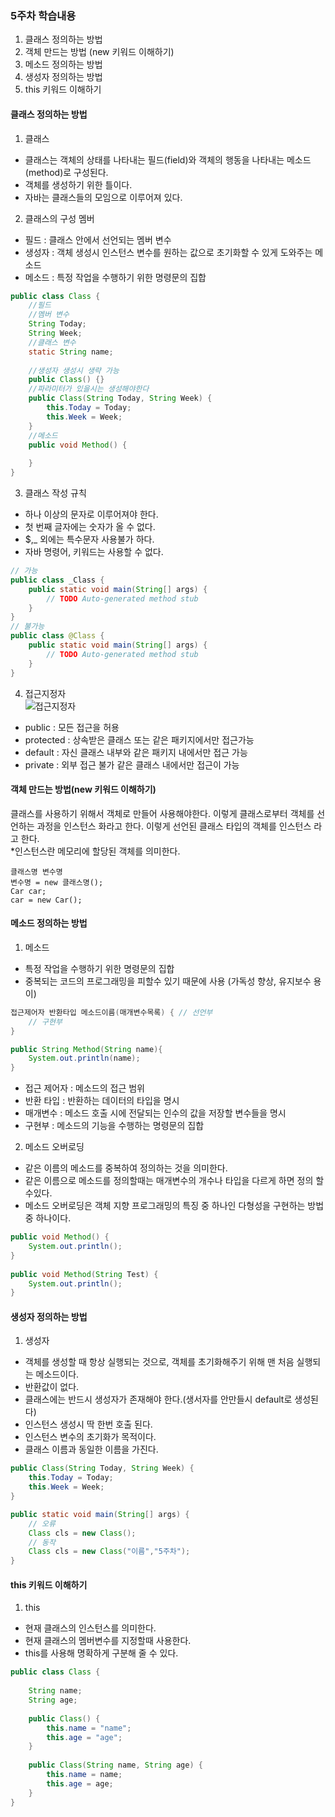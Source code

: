### 5주차 학습내용
1. 클래스 정의하는 방법
2. 객체 만드는 방법 (new 키워드 이해하기)
3. 메소드 정의하는 방법
4. 생성자 정의하는 방법
5. this 키워드 이해하기 

#### 클래스 정의하는 방법
1. 클래스
- 클래스는 객체의 상태를 나타내는 필드(field)와 객체의 행동을 나타내는 메소드(method)로 구성된다.
- 객체를 생성하기 위한 틀이다.
- 자바는 클래스들의 모임으로 이루어져 있다.

2. 클래스의 구성 멤버
- 필드 : 클래스 안에서 선언되는 멤버 변수
- 생성자 : 객체 생성시 인스턴스 변수를 원하는 값으로 초기화할 수 있게 도와주는 메소드
- 메소드 : 특정 작업을 수행하기 위한 명령문의 집합
```JAVA
public class Class {
	//필드
	//멤버 변수
	String Today;
	String Week;
	//클래스 변수
	static String name;
	
	//생성자 생성시 생략 가능 
	public Class() {}
	//파라미터가 있을시는 생성해야한다
	public Class(String Today, String Week) {
		this.Today = Today;
		this.Week = Week;
	}
	//메소드
	public void Method() {
		
	}
}
```
3. 클래스 작성 규칙 
- 하나 이상의 문자로 이루어져야 한다. 
- 첫 번째 글자에는 숫자가 올 수 없다. 
- $,_ 외에는 특수문자 사용불가 하다.
- 자바 명령어, 키워드는 사용할 수 없다.
```JAVA
// 가능
public class _Class {
	public static void main(String[] args) {
		// TODO Auto-generated method stub
	}
}
// 불가능
public class @Class {
	public static void main(String[] args) {
		// TODO Auto-generated method stub
	}
}
```
4. 접근지정자 <br/>
![접근지정자](https://user-images.githubusercontent.com/51444580/102589042-c482e080-4151-11eb-9569-f76f9782624d.GIF) <br/>
- public : 모든 접근을 허용
- protected : 상속받은 클래스 또는 같은 패키지에서만 접근가능
- default : 자신 클래스 내부와 같은 패키지 내에서만 접근 가능
- private : 외부 접근 불가 같은 클래스 내에서만 접근이 가능

#### 객체 만드는 방법(new 키워드 이해하기)
클래스를 사용하기 위해서 객체로 만들어 사용해야한다. 이렇게 클래스로부터 객체를 선언하는 과정을 인스턴스 화라고 한다.
이렇게 선언된 클래스 타입의 객체를 인스턴스 라고 한다.</br>
*인스턴스란 메모리에 할당된 객체를 의미한다.
```
클래스명 변수명
변수명 = new 클래스명();
Car car;
car = new Car();
```

#### 메소드 정의하는 방법
1. 메소드
- 특정 작업을 수행하기 위한 명령문의 집합
- 중복되는 코드의 프로그래밍을 피할수 있기 때문에 사용 (가독성 향상, 유지보수 용이)
```JAVA
접근제어자 반환타입 메소드이름(매개변수목록) { // 선언부
    // 구현부
}

public String Method(String name){
	System.out.println(name);
}
```
- 접근 제어자 : 메소드의 접근 범위
- 반환 타입 : 반환하는 데이터의 타입을 명시
- 매개변수 : 메소드 호출 시에 전달되는 인수의 값을 저장할 변수들을 명시
- 구현부 : 메소드의 기능을 수행하는 명령문의 집합
2. 메소드 오버로딩
- 같은 이름의 메소드를 중복하여 정의하는 것을 의미한다.
- 같은 이름으로 메소드를 정의할때는 매개변수의 개수나 타입을 다르게 하면 정의 할수있다.
- 메소드 오버로딩은 객체 지향 프로그래밍의 특징 중 하나인 다형성을 구현하는 방법중 하나이다.
```JAVA
public void Method() {
	System.out.println();
}
	
public void Method(String Test) {
	System.out.println();
}
```
#### 생성자 정의하는 방법
1. 생성자
- 객체를 생성할 때 항상 실행되는 것으로, 객체를 초기화해주기 위해 맨 처음 실행되는 메소드이다.
- 반환값이 없다.
- 클래스에는 반드시 생성자가 존재해야 한다.(생서자를 안만들시 default로 생성된다)
- 인스턴스 생성시 딱 한번 호출 된다.
- 인스턴스 변수의 초기화가 목적이다.
- 클래스 이름과 동일한 이름을 가진다.
```JAVA
public Class(String Today, String Week) {
	this.Today = Today;
	this.Week = Week;
}

public static void main(String[] args) {
	// 오류
	Class cls = new Class();
	// 동작
	Class cls = new Class("이름","5주차");	
}
```
#### this 키워드 이해하기
1. this
- 현재 클래스의 인스턴스를 의미한다.
- 현재 클래스의 멤버변수를 지정할때 사용한다.
- this를 사용해 명확하게 구분해 줄 수 있다.
```JAVA
public class Class {
	
	String name;
	String age;
	
	public Class() {
		this.name = "name";
		this.age = "age";
	}
	
	public Class(String name, String age) {
		this.name = name;
		this.age = age;
	}
}
```
